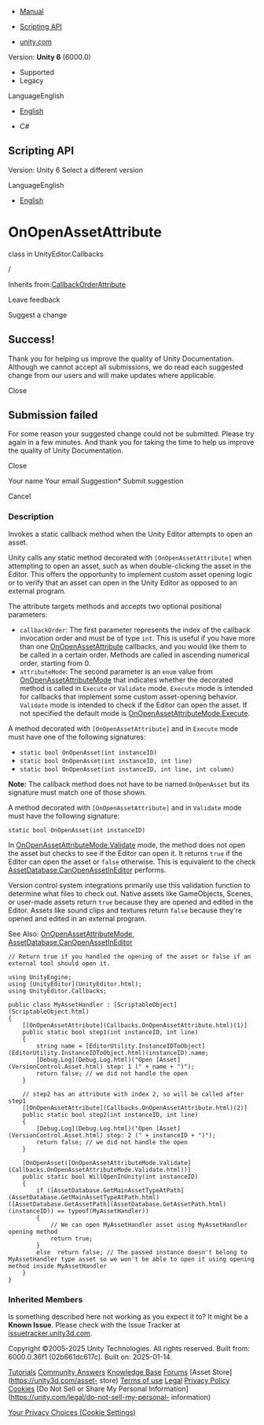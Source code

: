 [ ]()

  * [Manual](../Manual/index.html)
  * [Scripting API](../ScriptReference/index.html)

  * [unity.com](https://unity.com/)

Version: **Unity 6** (6000.0)

  * Supported
  * Legacy

LanguageEnglish

  * [English]()

  * C#

[ ](https://docs.unity3d.com)

## Scripting API

Version: Unity 6 Select a different version

LanguageEnglish

  * [English]()

# OnOpenAssetAttribute

class in UnityEditor.Callbacks

/

Inherits from:[CallbackOrderAttribute](CallbackOrderAttribute.html)

Leave feedback

Suggest a change

## Success!

Thank you for helping us improve the quality of Unity Documentation. Although
we cannot accept all submissions, we do read each suggested change from our
users and will make updates where applicable.

Close

## Submission failed

For some reason your suggested change could not be submitted. Please <a>try
again</a> in a few minutes. And thank you for taking the time to help us
improve the quality of Unity Documentation.

Close

Your name Your email Suggestion* Submit suggestion

Cancel

[ ]()

### Description

Invokes a static callback method when the Unity Editor attempts to open an
asset.

Unity calls any static method decorated with `[OnOpenAssetAttribute]` when
attempting to open an asset, such as when double-clicking the asset in the
Editor. This offers the opportunity to implement custom asset opening logic or
to verify that an asset can open in the Unity Editor as opposed to an external
program.  
  
The attribute targets methods and accepts two optional positional parameters:

  * `callbackOrder`: The first parameter represents the index of the callback invocation order and must be of type `int`. This is useful if you have more than one [OnOpenAssetAttribute](Callbacks.OnOpenAssetAttribute.html) callbacks, and you would like them to be called in a certain order. Methods are called in ascending numerical order, starting from 0.
  * `attributeMode`: The second parameter is an `enum` value from [OnOpenAssetAttributeMode](Callbacks.OnOpenAssetAttributeMode.html) that indicates whether the decorated method is called in `Execute` or `Validate` mode. `Execute` mode is intended for callbacks that implement some custom asset-opening behavior. `Validate` mode is intended to check if the Editor can open the asset. If not specified the default mode is [OnOpenAssetAttributeMode.Execute](Callbacks.OnOpenAssetAttributeMode.Execute.html).

A method decorated with `[OnOpenAssetAttribute]` and in `Execute` mode must
have one of the following signatures:

  * `static bool OnOpenAsset(int instanceID)`
  * `static bool OnOpenAsset(int instanceID, int line)`
  * `static bool OnOpenAsset(int instanceID, int line, int column)`

**Note:** The callback method does not have to be named `OnOpenAsset` but its
signature must match one of those shown.  
  
A method decorated with `[OnOpenAssetAttribute]` and in `Validate` mode must
have the following signature:  
  
`static bool OnOpenAsset(int instanceID)`  
  
In
[OnOpenAssetAttributeMode.Validate](Callbacks.OnOpenAssetAttributeMode.Validate.html)
mode, the method does not open the asset but checks to see if the Editor can
open it. It returns `true` if the Editor can open the asset or `false`
otherwise. This is equivalent to the check
[AssetDatabase.CanOpenAssetInEditor](AssetDatabase.CanOpenAssetInEditor.html)
performs.  
  
Version control system integrations primarily use this validation function to
determine what files to check out. Native assets like GameObjects, Scenes, or
user-made assets return `true` because they are opened and edited in the
Editor. Assets like sound clips and textures return `false` because they're
opened and edited in an external program.  
  
See Also: [OnOpenAssetAttributeMode](Callbacks.OnOpenAssetAttributeMode.html),
[AssetDatabase.CanOpenAssetInEditor](AssetDatabase.CanOpenAssetInEditor.html)

    
    
    // Return true if you handled the opening of the asset or false if an external tool should open it.  
      
    using UnityEngine;
    using [UnityEditor](UnityEditor.html);
    using UnityEditor.Callbacks;  
      
    public class MyAssetHandler : [ScriptableObject](ScriptableObject.html)
    {
        [[OnOpenAssetAttribute](Callbacks.OnOpenAssetAttribute.html)(1)]
        public static bool step1(int instanceID, int line)
        {
            string name = [EditorUtility.InstanceIDToObject](EditorUtility.InstanceIDToObject.html)(instanceID).name;
            [Debug.Log](Debug.Log.html)("Open [Asset](VersionControl.Asset.html) step: 1 (" + name + ")");
            return false; // we did not handle the open
        }  
      
        // step2 has an attribute with index 2, so will be called after step1
        [[OnOpenAssetAttribute](Callbacks.OnOpenAssetAttribute.html)(2)]
        public static bool step2(int instanceID, int line)
        {
            [Debug.Log](Debug.Log.html)("Open [Asset](VersionControl.Asset.html) step: 2 (" + instanceID + ")");
            return false; // we did not handle the open
        }  
      
        [OnOpenAsset([OnOpenAssetAttributeMode.Validate](Callbacks.OnOpenAssetAttributeMode.Validate.html))]
        public static bool WillOpenInUnity(int instanceID)
        {
            if ([AssetDatabase.GetMainAssetTypeAtPath](AssetDatabase.GetMainAssetTypeAtPath.html)([AssetDatabase.GetAssetPath](AssetDatabase.GetAssetPath.html)(instanceID)) == typeof(MyAssetHandler))
            {
                // We can open MyAssetHandler asset using MyAssetHandler opening method
                return true;
            }
            else  return false; // The passed instance doesn't belong to MyAssetHandler type asset so we won't be able to open it using opening method inside MyAssetHandler
        }
    }
    

### Inherited Members

Is something described here not working as you expect it to? It might be a
**Known Issue**. Please check with the Issue Tracker at
[issuetracker.unity3d.com](https://issuetracker.unity3d.com).

Copyright ©2005-2025 Unity Technologies. All rights reserved. Built from:
6000.0.36f1 (02b661dc617c). Built on: 2025-01-14.

[Tutorials](https://unity3d.com/learn) [Community
Answers](https://answers.unity3d.com) [Knowledge
Base](https://support.unity3d.com/hc/en-us)
[Forums](https://forum.unity3d.com) [Asset Store](https://unity3d.com/asset-
store) [Terms of use](https://docs.unity3d.com/Manual/TermsOfUse.html)
[Legal](https://unity.com/legal) [Privacy
Policy](https://unity.com/legal/privacy-policy)
[Cookies](https://unity.com/legal/cookie-policy) [Do Not Sell or Share My
Personal Information](https://unity.com/legal/do-not-sell-my-personal-
information)

[Your Privacy Choices (Cookie Settings)](javascript:void\(0\);)

